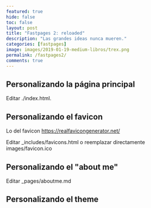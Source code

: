 ```yaml
---
featured: true
hide: false
toc: false
layout: post
title: "Fastpages 2: reloaded"
description: "Las grandes ideas nunca mueren."
categories: [fastpages]
image: images/2019-01-19-medium-libros/trex.png
permalink: /fastpages2/
comments: true
---
```


## Personalizando la página principal

Editar ./index.html.

## Personalizando el favicon

Lo del favicon https://realfavicongenerator.net/

Editar _includes/favicons.html o reemplazar directamente images/favicon.ico

## Personalizando el "about me"

Editar _pages/aboutme.md

## Personalizando el theme